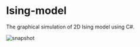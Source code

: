 # Ising-model
The graphical simulation of 2D Ising model using C#.

![snapshot](https://user-images.githubusercontent.com/6556968/84972006-ed053000-b158-11ea-9deb-08518f40c5cb.jpg)
